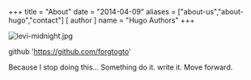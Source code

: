 +++
title = "About"
date = "2014-04-09"
aliases = ["about-us","about-hugo","contact"]
[ author ]
  name = "Hugo Authors"
+++


![levi-midnight.jpg](./levi-midnight.jpg)


github 'https://github.com/forgtogto'

Because I stop doing this...
Something do it. write it. Move forward. 
 
